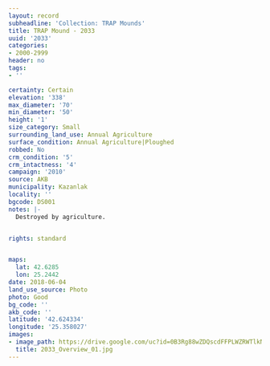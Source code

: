 ```yaml
---
layout: record
subheadline: 'Collection: TRAP Mounds'
title: TRAP Mound - 2033
uuid: '2033'
categories:
- 2000-2999
header: no
tags:
- ''

certainty: Certain
elevation: '338'
max_diameter: '70'
min_diameter: '50'
height: '1'
size_category: Small
surrounding_land_use: Annual Agriculture
surface_condition: Annual Agriculture|Ploughed
robbed: No
crm_condition: '5'
crm_intactness: '4'
campaign: '2010'
source: AKB
municipality: Kazanlak
locality: ''
bgcode: DS001
notes: |-
  Destroyed by agriculture.


rights: standard


maps:
  lat: 42.6285
  lon: 25.2442
date: 2018-06-04
land_use_source: Photo
photo: Good
bg_code: ''
akb_code: ''
latitude: '42.624334'
longitude: '25.358027'
images:
- image_path: https://drive.google.com/uc?id=0B3Rg88wZDQscdFFPLWZRWTlkNUk
  title: 2033_Overview_01.jpg
---
```

